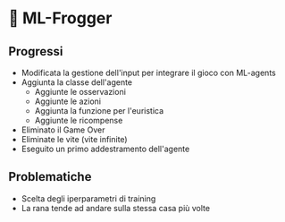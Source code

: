 # 🐸 ML-Frogger

## Progressi

- Modificata la gestione dell'input per integrare il gioco con ML-agents
- Aggiunta la classe dell'agente
  - Aggiunte le osservazioni
  - Aggiunte le azioni
  - Aggiunta la funzione per l'euristica
  - Aggiunte le ricompense
- Eliminato il Game Over
- Eliminate le vite (vite infinite)
- Eseguito un primo addestramento dell'agente

## Problematiche

- Scelta degli iperparametri di training
- La rana tende ad andare sulla stessa casa più volte
